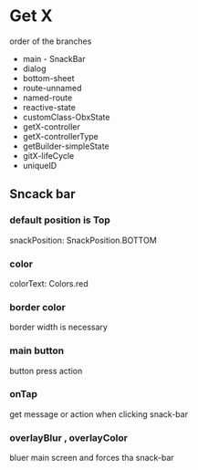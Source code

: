 # Get X 
order of the branches
* main - SnackBar
* dialog
* bottom-sheet
* route-unnamed
* named-route
* reactive-state
* customClass-ObxState
* getX-controller
* getX-controllerType
* getBuilder-simpleState
* gitX-lifeCycle
* uniqueID

## Sncack bar
### default position is Top
snackPosition: SnackPosition.BOTTOM
### color
colorText: Colors.red
### border color
border width is necessary 
### main button
button press action
### onTap
get message or action when clicking snack-bar
### overlayBlur , overlayColor
bluer main screen and forces tha snack-bar


